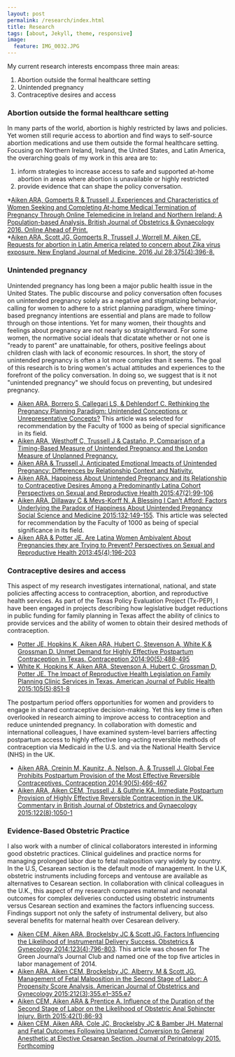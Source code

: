 ```yaml
---
layout: post
permalink: /research/index.html
title: Research
tags: [about, Jekyll, theme, responsive]
image:
  feature: IMG_0032.JPG
---
```


My current research interests encompass three main areas:  
1) Abortion outside the formal healthcare setting  
2) Unintended pregnancy  
3) Contraceptive desires and access

###   Abortion outside the formal healthcare setting

In many parts of the world, abortion is highly restricted by laws and policies. Yet women still requrie access to abortion and find ways to self-source abortion medications and use them outside the formal healthcare setting. Focusing on Northern Ireland, Ireland, the United States, and Latin America, the overarching goals of my work in this area are to:  
1) inform strategies to increase access to safe and supported at-home abortion in areas where abortion is unavailable or highly restricted  
2) provide evidence that can shape the policy conversation.  

*[Aiken ARA, Gomperts R & Trussell J. Experiences and Characteristics of Women Seeking and Completing At-home Medical Termination of Pregnancy Through Online Telemedicine in Ireland and Northern Ireland: A Population-based Analysis. British Journal of Obstetrics & Gynaecology 2016. Online Ahead of Print.](http://onlinelibrary.wiley.com/doi/10.1111/1471-0528.14401/full)  
*[Aiken ARA, Scott JG, Gomperts R, Trussell J, Worrell M, Aiken CE. Requests for abortion in Latin America related to concern about Zika virus exposure. New England Journal of Medicine. 2016 Jul 28;375(4):396-8.     ](http://www.nejm.org/doi/full/10.1056/NEJMc1605389#t=article)


###   Unintended pregnancy 

Unintended pregnancy has long been a major public health issue in the United States. The public discourse and policy conversation often focuses on unintended pregnancy solely as a negative and stigmatizing behavior, calling for women to adhere to a strict planning paradigm, where timing-based pregnancy intentions are essential and plans are made to follow through on those intentions. Yet for many women, their thoughts and feelings about pregnancy are not nearly so straightforward. For some women, the normative social ideals that dicatate whether or not one is "ready to parent" are unattainable, for others, positive feelings about children clash with lack of economic resources. In short, the story of unintended pregnancy is often a lot more complex than it seems. The goal of this research is to bring women's actual attitudes and experiences to the forefront of the policy conversation. In doing so, we suggest that is it not "unintended pregnancy" we should focus on preventing, but undesired pregnancy.

* [Aiken ARA, Borrero S, Callegari LS, & Dehlendorf C. Rethinking the Pregnancy Planning Paradigm: Unintended Conceptions or Unrepresentative Concepts?](http://onlinelibrary.wiley.com/doi/10.1363/48e10316/abstract) This article was selected for recommendation by the Faculty of 1000 as being of special significance in its field.  
* [Aiken ARA, Westhoff C, Trussell J & Castaño, P. Comparison of a Timing-Based Measure of Unintended Pregnancy and the London Measure of Unplanned Pregnancy.](http://onlinelibrary.wiley.com/doi/10.1363/48e11316/full)  
* [Aiken ARA & Trussell J. Anticipated Emotional Impacts of Unintended Pregnancy: Differences by Relationship Context and Nativity.](http://onlinelibrary.wiley.com/doi/10.1111/jomf.12338/full)  
* [Aiken ARA. Happiness About Unintended Pregnancy and its Relationship to Contraceptive Desires Among a Predominantly Latina Cohort Perspectives on Sexual and Reproductive Health 2015:47(2);99-106](http://www.ncbi.nlm.nih.gov/pubmed/?term=Happiness+About+Unintended+Pregnancy+and+its+Relationship+to+Contraceptive+Desires+Among+a+Predominantly+++++++++++++Latina+Cohort+Perspectives+on+Sexual+and+Reproductive+Health+2015)  
* [Aiken ARA, Dillaway C & Mevs-Korff N. A Blessing I Can’t Afford: Factors Underlying the
Paradox of Happiness About Unintended Pregnancy Social Science and Medicine 2015:132;149-155](http://www.ncbi.nlm.nih.gov/pubmed/?term=a+blessing+i+can't+afford).  This article was selected for recommendation by the Faculty of 1000 as being of special significance in its field.  
* [Aiken ARA & Potter JE. Are Latina Women Ambivalent About Pregnancies they are Trying to Prevent? Perspectives on Sexual and Reproductive Health 2013:45(4);196-203](http://www.ncbi.nlm.nih.gov/pubmed/?term=Are+Latina+Women+Ambivalent+About+Pregnancies+they+are+Trying+to+Prevent%3F+Perspectives+on+Sexual+and+Reproductive+Health)  

### Contraceptive desires and access 

This aspect of my research investigates international, national, and state policies affecting access to contraception, abortion, and reproductive health services. As part of the Texas Policy Evaluation Project (Tx-PEP), I have been engaged in projects describing how legislative budget reductions in public funding for family planning in Texas affect the ability of clinics to provide services and the ability of women to obtain their desired methods of contraception.   

* [Potter JE, Hopkins K, Aiken ARA, Hubert C, Stevenson A, White K & Grossman D. Unmet Demand for Highly Effective Postpartum Contraception in Texas. Contraception 2014:90(5);488-495](http://www.ncbi.nlm.nih.gov/pubmed/?term=Unmet+Demand+for+Highly+Effective+Postpartum+Contraception+in+Texas)  
* [White K, Hopkins K, Aiken ARA, Stevenson A, Hubert C, Grossman D, Potter JE. The Impact of Reproductive Health Legislation on Family Planning Clinic Services in Texas. American Journal of Public Health 2015:105(5);851-8](http://www.ncbi.nlm.nih.gov/pubmed/?term=The+Impact+of+Reproductive+Health+Legislation+on+Family+Planning+Clinic+Services+in+Texas)

The postpartum period offers opportunities for women and providers to engage in shared contraceptive decision-making. Yet this key time is often overlooked in research aiming to improve access to contraception and reduce unintended pregnancy. In collaboration with domestic and international colleagues, I have examined system-level barriers affecting postpartum access to highly effective long-acting reversible methods of contraception via Medicaid in the U.S. and via the National Health Service (NHS) in the UK.  

* [Aiken ARA, Creinin M, Kaunitz, A, Nelson, A, & Trussell J. Global Fee Prohibits Postpartum Provision of the Most Effective Reversible Contraceptives. Contraception 2014:90(5);466-467](http://www.ncbi.nlm.nih.gov/pubmed/?term=Global+Fee+Prohibits+Postpartum+Provision+of+the+Most+Effective+Reversible+Contraceptives.)  
* [Aiken ARA, Aiken CEM, Trussell J, & Guthrie KA. Immediate Postpartum Provision of Highly Effective Reversible Contraception in the UK. Commentary in British Journal of Obstetrics and Gynaecology 2015:122(8);1050-1](http://www.ncbi.nlm.nih.gov/pubmed/25626730)


### Evidence-Based Obstetric Practice

I also work with a number of clinical collaborators interested in informing good obstetric practices. Clinical guidelines and practice norms for managing prolonged labor due to fetal malposition vary widely by country. In the U.S, Cesarean section is the default mode of management. In the U.K, obstetric instruments including forceps and ventouse are available as alternatives to Cesarean section. In collaboration with clinical colleagues in the U.K., this aspect of my research compares maternal and neonatal outcomes for complex deliveries conducted using obstetric instruments versus Cesarean section and examines the factors influencing success. Findings support not only the safety of instrumental delivery, but also several benefits for maternal health over Cesarean delivery.  

* [Aiken CEM, Aiken ARA, Brockelsby JC & Scott JG. Factors Influencing the Likelihood of Instrumental Delivery Success. Obstetrics & Gynecology 2014:123(4);796-803](http://www.ncbi.nlm.nih.gov/pubmed/?term=Factors+Influencing+the+Likelihood+of+Instrumental+Delivery+Success). This article was chosen for The Green Journal’s Journal Club and named one of the top five articles in labor management of 2014.  
* [Aiken ARA, Aiken CEM, Brockelsby JC, Alberry, M & Scott JG. Management of Fetal Malposition in the Second Stage of Labor: A Propensity Score Analysis. American Journal of Obstetrics and Gynecology 2015:212(3);355.e1–355.e7](http://www.ncbi.nlm.nih.gov/pubmed/?term=Management+of+Fetal+Malposition+in+the+Second+Stage+of+Labor%3A+A+Propensity+Score+Analysis)  
* [Aiken CEM, Aiken ARA & Prentice A. Influence of the Duration of the Second Stage of Labor on the Likelihood of Obstetric Anal Sphincter Injury. Birth 2015:42(1);86-93](http://www.ncbi.nlm.nih.gov/pubmed/25439012)  
* [Aiken CEM, Aiken ARA, Cole JC, Brockelsby JC & Bamber JH. Maternal and Fetal Outcomes
Following Unplanned Conversion to General Anesthetic at Elective Cesarean Section. Journal of Perinatology 2015. Forthcoming](http://www.ncbi.nlm.nih.gov/pubmed/?term=Maternal+and+Fetal+Outcomes+Following+Unplanned+Conversion+to+General+Anesthetic+at+Elective+Cesarean+Section)  




 
 
